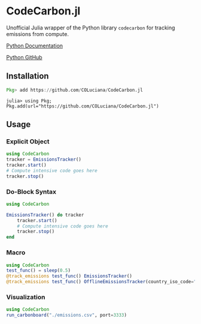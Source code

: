 # CodeCarbon.jl
Unofficial Julia wrapper of the Python library `codecarbon` for tracking emissions from compute. 

[Python Documentation](https://mlco2.github.io/codecarbon/)  

[Python GitHub](https://github.com/mlco2/codecarbon)  

## Installation
```julia
Pkg> add https://github.com/COLuciana/CodeCarbon.jl
```

```
julia> using Pkg; Pkg.add(url="https://github.com/COLuciana/CodeCarbon.jl")
```

## Usage

### Explicit Object

```julia
using CodeCarbon
tracker = EmissionsTracker()
tracker.start()
# Compute intensive code goes here
tracker.stop()
```

### Do-Block Syntax

```julia
using CodeCarbon

EmissionsTracker() do tracker
    tracker.start()
    # Compute intensive code goes here
    tracker.stop()
end
```

### Macro

```julia
using CodeCarbon
test_func() = sleep(0.5)
@track_emissions test_func() EmissionsTracker()
@track_emissions test_func() OfflineEmissionsTracker(country_iso_code="USA")
```

### Visualization

```julia
using CodeCarbon
run_carbonboard("./emissions.csv", port=3333)
```
